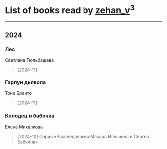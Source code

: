# List of books read by [zehan_v](http://vk.com/id174598622)<sup>3</sup>
---

## 2024

### Лес
Светлана Тюльбашева
> [2024-11] 


### Гарпун дьявола
Тони Бранто
> [2024-11] 


### Колодец и бабочка
Елена Михалкова
> [2024-10] Серия «Расследования Макара Илюшина и Сергея Бабкина»



